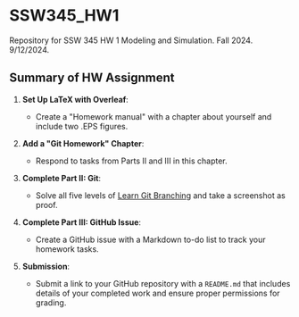 # SSW345_HW1
Repository for SSW 345 HW 1 Modeling and Simulation. Fall 2024. 9/12/2024.
## Summary of HW Assignment

1. **Set Up LaTeX with Overleaf**:
   - Create a "Homework manual" with a chapter about yourself and include two .EPS figures.

2. **Add a "Git Homework" Chapter**:
   - Respond to tasks from Parts II and III in this chapter.

3. **Complete Part II: Git**:
   - Solve all five levels of [Learn Git Branching](https://learngitbranching.js.org/) and take a screenshot as proof.

4. **Complete Part III: GitHub Issue**:
   - Create a GitHub issue with a Markdown to-do list to track your homework tasks.

5. **Submission**:
   - Submit a link to your GitHub repository with a `README.md` that includes details of your completed work and ensure proper permissions for grading.
